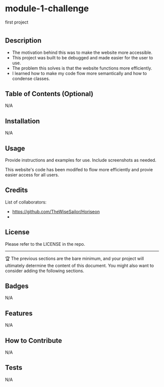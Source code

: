 # module-1-challenge
first project
# <Your-Project-Title>

## Description

- The motivation behind this was to make the website more accessible.
- This project was built to be debugged and made easier for the user to use.
- The problem this solves is that the website functions more efficiently.
- I learned how to make my code flow more semantically and how to condense classes.

## Table of Contents (Optional)

N/A

## Installation

N/A

## Usage

Provide instructions and examples for use. Include screenshots as needed.

This website's code has been modifed to flow more efficiently and provie easier access for all users. 

## Credits

List of collaborators:
- https://github.com/TheWiseSailor/Horiseon
- 


## License

Please refer to the LICENSE in the repo. 

---

🏆 The previous sections are the bare minimum, and your project will ultimately determine the content of this document. You might also want to consider adding the following sections.

## Badges

N/A

## Features

N/A

## How to Contribute

N/A

## Tests

N/A